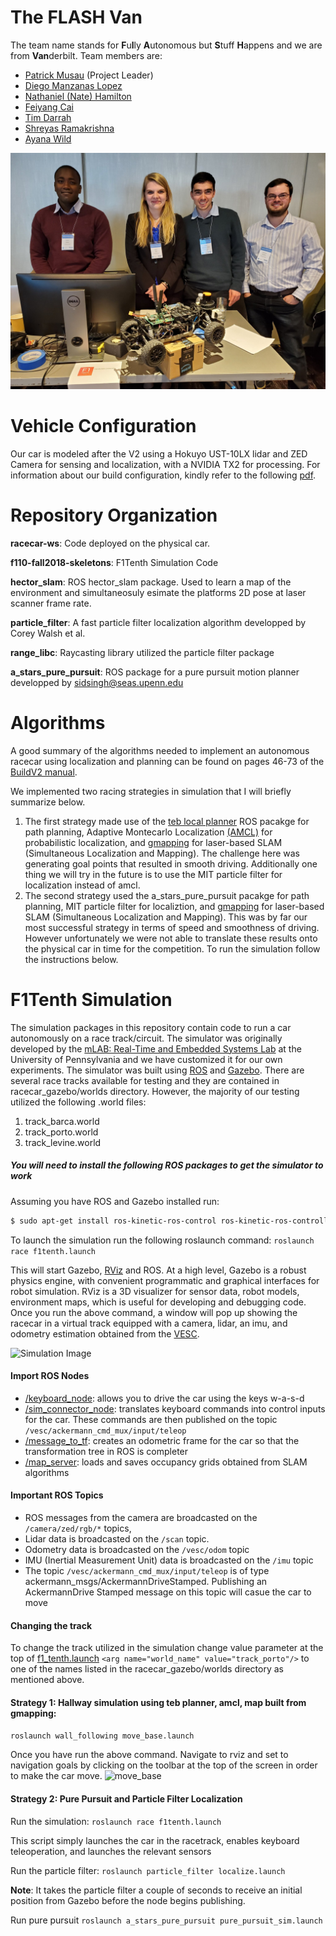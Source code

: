 # The FLASH Van 
The team name stands for **F**u**l**ly **A**utonomous but **S**tuff **H**appens and we are from **Van**derbilt.
Team members are:
* [Patrick Musau](https://www.linkedin.com/in/musaup/) (Project Leader)
* [Diego Manzanas Lopez](https://www.linkedin.com/in/diego-manzanas-3b4841106/)
* [Nathaniel (Nate) Hamilton](https://www.linkedin.com/in/nathaniel-hamilton-b01942112/)
* [Feiyang Cai](https://www.linkedin.com/in/feiyang-cai-8b845a124/)
* [Tim Darrah](https://www.linkedin.com/in/timothydarrah/)
* [Shreyas Ramakrishna](https://www.linkedin.com/in/shreyasramakrishna/)
* [Ayana Wild](https://www.linkedin.com/in/ayana-wild/)

![Team Picture](./images/team_picture.jpeg "Team Picture")

# Vehicle Configuration
Our car is modeled after the V2 using a Hokuyo UST-10LX lidar and ZED Camera for sensing and localization, with a NVIDIA TX2 for processing. For information about our build configuration, kindly refer to the following [pdf](https://github.com/verivital/F1TenthVanderbilt/blob/master/BuildV2.pdf).

# Repository Organization
**racecar-ws**: Code deployed on the physical car. 

**f110-fall2018-skeletons**: F1Tenth Simulation Code

**hector_slam**: ROS hector_slam package. Used to learn a map of the environment and simultaneosuly esimate the platforms 2D pose at laser scanner frame rate.

**particle_filter**: A fast particle filter localization algorithm developped by Corey Walsh et al.

**range_libc**: Raycasting library utilized the particle filter package

**a_stars_pure_pursuit**: ROS package for a pure pursuit motion planner developped by sidsingh@seas.upenn.edu



# Algorithms
A good summary of the algorithms needed to implement an autonomous racecar using localization and planning can be found on pages 46-73 of the [BuildV2 manual](https://github.com/verivital/F1TenthVanderbilt/blob/master/BuildV2.pdf).

We implemented two racing strategies in simulation that I will briefly summarize below.  
1. The first strategy made use of the [teb local planner](http://wiki.ros.org/teb_local_planner) ROS pacakge for path planning, Adaptive Montecarlo Localization [(AMCL)](http://wiki.ros.org/amcl) for probabilistic localization, and [gmapping](http://wiki.ros.org/gmapping) for laser-based SLAM (Simultaneous Localization and Mapping). The challenge here was generating goal points that resulted in smooth driving. Additionally one thing we will try in the future is to use the MIT particle filter for localization instead of amcl.
2. The second strategy used the a_stars_pure_pursuit pacakge for path planning, MIT particle filter for localiztion, and [gmapping](http://wiki.ros.org/gmapping) for laser-based SLAM (Simultaneous Localization and Mapping). This was by far our most successful strategy in terms of speed and smoothness of driving. However unfortunately we were not able to translate these results onto the physical car in time for the competition. To run the simulation follow the instructions below.

# F1Tenth Simulation
The simulation packages in this repository contain code to run a car autonomously on a race track/circuit. The simulator was  originally developed by the [mLAB: Real-Time and Embedded Systems Lab](https://github.com/mlab-upenn/f110-fall2018-skeletons) at the University of Pennsylvania and we have customized it for our own experiments. The simulator was built using [ROS](http://wiki.ros.org/) and [Gazebo](http://gazebosim.org/tutorials). There are several race tracks available for testing and they are contained in racecar_gazebo/worlds directory. However, the majority of our testing utilized the following .world files:
  1. track_barca.world
  2. track_porto.world
  3. track_levine.world

##### You will need to install the following ROS packages to get the simulator to work

Assuming you have ROS and Gazebo installed run: 

```bash
$ sudo apt-get install ros-kinetic-ros-control ros-kinetic-ros-controllers ros-kinetic-gazebo-ros-control ros-kinetic-ackermann-msgs ros-kinetic-joy
```
 
To launch the simulation run the following roslaunch command:
```roslaunch race f1tenth.launch```

This will start Gazebo, [RViz](http://wiki.ros.org/rviz) and ROS. At a high level, Gazebo is a robust physics engine, with convenient programmatic and graphical interfaces for robot simulation. RViz is a 3D visualizer for sensor data, robot models, environment maps, which is useful for developing and debugging code. Once you run the above command, a window will pop up showing the racecar in a virtual track equipped with a camera, lidar, an imu, and odometry estimation obtained from the [VESC](https://www.electric-skateboard.builders/t/new-vesc-user-read-this-complete-walktrough-of-the-vesc/2980). 


![Simulation Image](./images/simulator.png "Simulation Image")

#### Import ROS Nodes
- [/keyboard_node](https://github.com/verivital/F1TenthVanderbilt/blob/master/f110-fall2018-skeletons/simulator/f1_10_sim/race/scripts/keyboard.py): allows you to drive the car using the keys w-a-s-d
- [/sim_connector_node](https://github.com/verivital/F1TenthVanderbilt/blob/master/f110-fall2018-skeletons/simulator/f1_10_sim/race/scripts/sim_connector.py): translates keyboard commands into control inputs for the car. These commands are then published on the topic ```/vesc/ackermann_cmd_mux/input/teleop```
- [/message_to_tf](https://github.com/verivital/F1TenthVanderbilt/blob/master/f110-fall2018-skeletons/simulator/f1_10_sim/race/scripts/message_to_tf.py): creates an odometric frame for the car so that the transformation tree in ROS is completer
- [/map_server](http://wiki.ros.org/map_server#map_saver): loads and saves occupancy grids obtained from SLAM algorithms

#### Important ROS Topics
- ROS messages from the camera are broadcasted on the ```/camera/zed/rgb/*``` topics, 
- Lidar data is broadcasted on the ```/scan``` topic.
- Odometry data is broadcasted on the ```/vesc/odom``` topic
- IMU (Inertial Measurement Unit) data is broadcasted on the ```/imu``` topic
-  The topic ```/vesc/ackermann_cmd_mux/input/teleop```  is of type ackermann_msgs/AckermannDriveStamped. Publishing an AckermannDrive Stamped message on this topic will casue the car to move

#### Changing the track
To change the track utilized in the simulation change value parameter at the top of [f1_tenth.launch](https://github.com/verivital/F1TenthVanderbilt/blob/master/f110-fall2018-skeletons/simulator/f1_10_sim/race/launch/f1_tenth.launch) ```<arg name="world_name" value="track_porto"/>``` to one of the names listed in the racecar_gazebo/worlds directory as mentioned above.

#### Strategy 1: Hallway simulation using teb planner, amcl, map built from gmapping:
```roslaunch wall_following move_base.launch```

Once you have run the above command. Navigate to rviz and set to navigation goals by clicking on the toolbar at the top of the screen in order to make the car move. 
![move_base](./images/teb.png "move_base")

#### Strategy 2: Pure Pursuit and Particle Filter Localization
Run the simulation:
```roslaunch race f1tenth.launch```

This script simply launches the car in the racetrack, enables keyboard teleoperation, and launches the relevant sensors

Run the particle filter:
```roslaunch particle_filter localize.launch```

**Note**: It takes the particle filter a couple of seconds to receive an initial position from Gazebo before the node begins publishing. 

Run pure pursuit
```roslaunch a_stars_pure_pursuit pure_pursuit_sim.launch  ```




